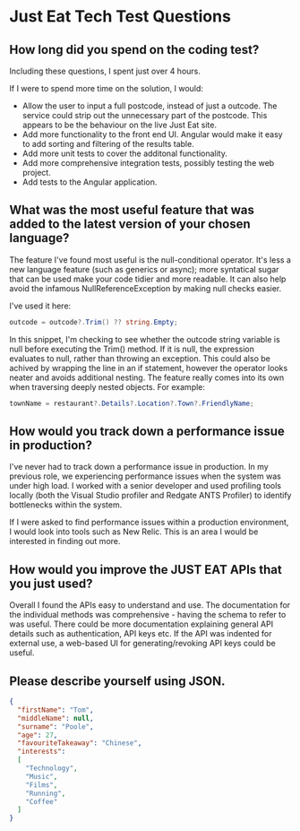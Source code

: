 # Just Eat Tech Test Questions

## How long did you spend on the coding test?

Including these questions, I spent just over 4 hours.

If I were to spend more time on the solution, I would:

- Allow the user to input a full postcode, instead of just a outcode. The service could strip out the unnecessary part of the postcode. This appears to be the behaviour on the live Just Eat site.
- Add more functionality to the front end UI. Angular would make it easy to add sorting and filtering of the results table.
- Add more unit tests to cover the additonal functionality.
- Add more comprehensive integration tests, possibly testing the web project.
- Add tests to the Angular application.

## What was the most useful feature that was added to the latest version of your chosen language? 

The feature I've found most useful is the null-conditional operator. It's less a new language feature (such as generics or async); more syntatical sugar that can be used make your code tidier and more readable. It can also help avoid the infamous NullReferenceException by making null checks easier.

I've used it here:

```c#
outcode = outcode?.Trim() ?? string.Empty;
```

In this snippet, I'm checking to see whether the outcode string variable is null before executing the Trim() method. If it is null, the expression evaluates to null, rather than throwing an exception. This could also be achived by wrapping the line in an if statement, however the operator looks neater and avoids additional nesting. The feature really comes into its own when traversing deeply nested objects. For example:

```c#
townName = restaurant?.Details?.Location?.Town?.FriendlyName;
```

## How would you track down a performance issue in production?

I've never had to track down a performance issue in production. In my previous role, we experiencing performance issues when the system was under high load. I worked with a senior developer and used profiling tools locally (both the Visual Studio profiler and Redgate ANTS Profiler) to identify bottlenecks within the system.

If I were asked to find performance issues within a production environment, I would look into tools such as New Relic. This is an area I would be interested in finding out more.


## How would you improve the JUST EAT APIs that you just used?

Overall I found the APIs easy to understand and use. The documentation for the individual methods was comprehensive - having the schema to refer to was useful. There could be more documentation explaining general API details such as authentication, API keys etc. If the API was indented for external use, a web-based UI for generating/revoking API keys could be useful. 

## Please describe yourself using JSON.

```json
{
  "firstName": "Tom",
  "middleName": null,
  "surname": "Poole",
  "age": 27,
  "favouriteTakeaway": "Chinese",
  "interests":
  [
  	"Technology",
    "Music",
  	"Films",
    "Running",
    "Coffee"
  ]
}
```

